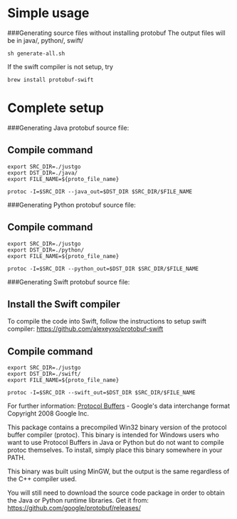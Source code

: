 Simple usage
============
###Generating source files without installing protobuf
The output files will be in java/, python/, swift/
```
sh generate-all.sh
```
If the swift compiler is not setup, try
```
brew install protobuf-swift
```

Complete setup
==============

###Generating Java protobuf source file:
## Compile command
```
export SRC_DIR=./justgo
export DST_DIR=./java/
export FILE_NAME=${proto_file_name}

protoc -I=$SRC_DIR --java_out=$DST_DIR $SRC_DIR/$FILE_NAME
```
###Generating Python protobuf source file:
## Compile command
```
export SRC_DIR=./justgo
export DST_DIR=./python/
export FILE_NAME=${proto_file_name}

protoc -I=$SRC_DIR --python_out=$DST_DIR $SRC_DIR/$FILE_NAME
```
###Generating Swift protobuf source file:
## Install the Swift compiler
To compile the code into Swift, follow the instructions to setup swift compiler:
  https://github.com/alexeyxo/protobuf-swift
## Compile command
```
export SRC_DIR=./justgo
export DST_DIR=./swift/
export FILE_NAME=${proto_file_name}

protoc -I=$SRC_DIR --swift_out=$DST_DIR $SRC_DIR/$FILE_NAME
```


For further information:
[Protocol Buffers](https://developers.google.com/protocol-buffers/) - Google's data interchange format
Copyright 2008 Google Inc.

This package contains a precompiled Win32 binary version of the protocol buffer
compiler (protoc).  This binary is intended for Windows users who want to
use Protocol Buffers in Java or Python but do not want to compile protoc
themselves.  To install, simply place this binary somewhere in your PATH.

This binary was built using MinGW, but the output is the same regardless of
the C++ compiler used.

You will still need to download the source code package in order to obtain the
Java or Python runtime libraries.  Get it from:
  https://github.com/google/protobuf/releases/
